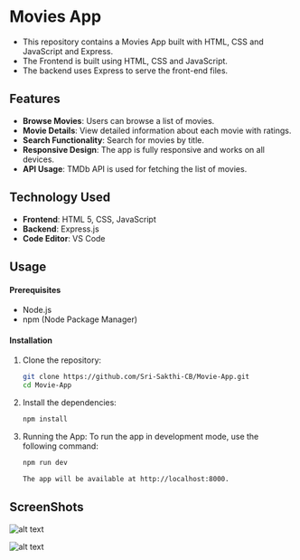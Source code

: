 # Movies App

- This repository contains a Movies App built with HTML, CSS and JavaScript and Express. 
- The Frontend is built using HTML, CSS and JavaScript. 
- The backend uses Express to serve the front-end files.

## Features

- **Browse Movies**: Users can browse a list of movies.
- **Movie Details**: View detailed information about each movie with ratings.
- **Search Functionality**: Search for movies by title.
- **Responsive Design**: The app is fully responsive and works on all devices.
- **API Usage**:  TMDb API is used for fetching the list of movies.

## Technology Used

- **Frontend**: HTML 5, CSS, JavaScript
- **Backend**: Express.js 
- **Code Editor**: VS Code

## Usage

#### Prerequisites

- Node.js
- npm (Node Package Manager)

#### Installation

1. Clone the repository:
   ```bash
   git clone https://github.com/Sri-Sakthi-CB/Movie-App.git
   cd Movie-App


2. Install the dependencies:

    ```bash
    npm install

3. Running the App: 
    To run the app in development mode, use the following command:
   
    ```bash
    npm run dev

    The app will be available at http://localhost:8000.

## ScreenShots

![alt text](image-1.png)




![alt text](image-2.png)



